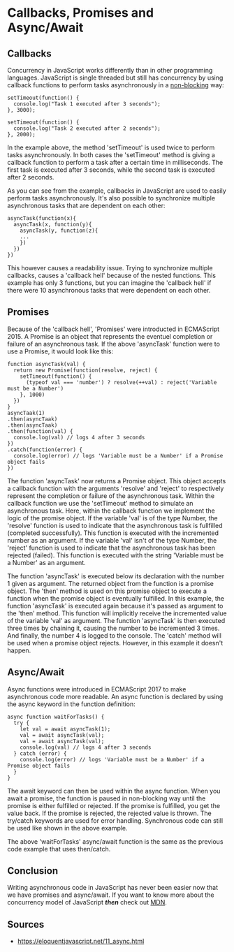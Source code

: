 # Callbacks, Promises and Async/Await

## Callbacks

Concurrency in JavaScript works differently than in other programming languages.
JavaScript is single threaded but still has concurrency by using callback functions to perform tasks asynchronously in a [non-blocking](https://developer.mozilla.org/en-US/docs/Web/JavaScript/EventLoop#Never_blocking) way:

```
setTimeout(function() {
  console.log("Task 1 executed after 3 seconds");
}, 3000);

setTimeout(function() {
  console.log("Task 2 executed after 2 seconds");
}, 2000);
```

In the example above, the method 'setTimeout' is used twice to perform tasks asynchronously.
In both cases the 'setTimeout' method is giving a callback function to perform a task after a certain time in milliseconds.
The first task is executed after 3 seconds, while the second task is executed after 2 seconds.

As you can see from the example, callbacks in JavaScript are used to easily perform tasks asynchronously.
It's also possible to synchronize multiple asynchronous tasks that are dependent on each other:

```
asyncTask(function(x){
  asyncTask(x, function(y){
    asyncTask(y, function(z){
    ...
    })
  })
})
```

This however causes a readability issue.
Trying to synchronize multiple callbacks, causes a 'callback hell' because of the nested functions.
This example has only 3 functions, but you can imagine the 'callback hell' if there were 10 asynchronous tasks that were dependent on each other.

## Promises

Because of the 'callback hell', 'Promises' were introducted in ECMAScript 2015. 
A Promise is an object that represents the eventuel completion or failure of an asynchronous task.
If the above 'asyncTask' function were to use a Promise, it would look like this:

```
function asyncTask(val) {
  return new Promise(function(resolve, reject) {
    setTimeout(function() {
      (typeof val === 'number') ? resolve(++val) : reject('Variable must be a Number')
    }, 1000)
  })
}
asyncTaak(1)
.then(asyncTaak)
.then(asyncTaak)
.then(function(val) {
  console.log(val) // logs 4 after 3 seconds
})
.catch(function(error) {
  console.log(error) // logs 'Variable must be a Number' if a Promise object fails
})
```

The function 'asyncTask' now returns a Promise object.
This object accepts a callback function with the arguments 'resolve' and 'reject' to respectively represent the completion or failure of the asynchronous task.
Within the callback function we use the 'setTimeout' method to simulate an asynchronous task.
Here, within the callback function we implement the logic of the promise object.
If the variable 'val' is of the type Number, the 'resolve' function is used to indicate that the asynchronous task is fullfilled (completed successfully). This function is executed with the incremented number as an argument.
If the variable 'val' isn't of the type Number, the 'reject' function is used to indicate that the asynchronous task has been rejected (failed).
This function is executed with the string 'Variable must be a Number' as an argument.

The function 'asyncTask' is executed below its declaration with the number 1 given as argument.
The returned object from the function is a promise object.
The 'then' method is used on this promise object to execute a function when the promise object is eventually fulfilled.
In this example, the function 'asyncTask' is executed again because it's passed as argument to the 'then' method.
This function will implicitly receive the incremented value of the variable 'val' as argument.
The function 'asyncTask' is then executed three times by chaining it, causing the number to be incremented 3 times.
And finally, the number 4 is logged to the console.
The 'catch' method will be used when a promise object rejects.
However, in this example it doesn't happen.

## Async/Await

Async functions were introduced in ECMAScript 2017 to make asynchronous code more readable.
An async function is declared by using the async keyword in the function definition:

```
async function waitForTasks() {
  try {
    let val = await asyncTask(1);
    val = await asyncTask(val);
    val = await asyncTask(val);
    console.log(val) // logs 4 after 3 seconds
  } catch (error) {
    console.log(error) // logs 'Variable must be a Number' if a Promise object fails
  }
}
```

The await keyword can then be used within the async function. 
When you await a promise, the function is paused in non-blocking way until the promise is either fulfilled or rejected. 
If the promise is fulfilled, you get the value back. 
If the promise is rejected, the rejected value is thrown.
The try/catch keywords are used for error handling.
Synchronous code can still be used like shown in the above example.

The above 'waitForTasks' async/await function is the same as the previous code example that uses then/catch.

## Conclusion
Writing asynchronous code in JavaScript has never been easier now that we have promises and async/await.
If you want to know more about the concurrency model of JavaScript **_then_** check out [MDN](https://developer.mozilla.org/en-US/docs/Web/JavaScript/EventLoop).

## Sources
- https://eloquentjavascript.net/11_async.html
